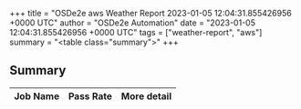 +++
title = "OSDe2e aws Weather Report 2023-01-05 12:04:31.855426956 +0000 UTC"
author = "OSDe2e Automation"
date = "2023-01-05 12:04:31.855426956 +0000 UTC"
tags = ["weather-report", "aws"]
summary = "<table class=\"summary\"></table>"
+++
## Summary

| Job Name | Pass Rate | More detail |
|----------|-----------|-------------|




